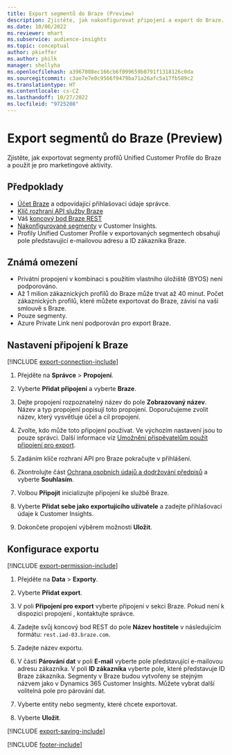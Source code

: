 ```yaml
---
title: Export segmentů do Braze (Preview)
description: Zjistěte, jak nakonfigurovat připojení a export do Braze.
ms.date: 10/06/2022
ms.reviewer: mhart
ms.subservice: audience-insights
ms.topic: conceptual
author: pkieffer
ms.author: philk
manager: shellyha
ms.openlocfilehash: a3967008ec166cb6f099659b0791f1318126c0da
ms.sourcegitcommit: c3ae7e7e0c9566f9479ba71a26afc5a17fb589c2
ms.translationtype: HT
ms.contentlocale: cs-CZ
ms.lasthandoff: 10/27/2022
ms.locfileid: "9725208"
---
```

# <a name="export-segments-to-braze-preview"></a>Export segmentů do Braze (Preview)

Zjistěte, jak exportovat segmenty profilů Unified Customer Profile do Braze a použít je pro marketingové aktivity.

## <a name="prerequisites"></a>Předpoklady

- [Účet Braze](https://www.braze.com/) a odpovídající přihlašovací údaje správce.
- [Klíč rozhraní API služby Braze](https://www.braze.com/docs/api/basics/)
- Váš [koncový bod Braze REST](https://www.braze.com/docs/api/basics/#api-definitions) 
- [Nakonfigurované segmenty](segments.md) v Customer Insights.
- Profily Unified Customer Profile v exportovaných segmentech obsahují pole představující e-mailovou adresu a ID zákazníka Braze.

## <a name="known-limitations"></a>Známá omezení

- Privátní propojení v kombinaci s použitím vlastního úložiště (BYOS) není podporováno.
- Až 1 milion zákaznických profilů do Braze může trvat až 40 minut. Počet zákaznických profilů, které můžete exportovat do Braze, závisí na vaší smlouvě s Braze.
- Pouze segmenty.
- Azure Private Link není podporován pro export Braze.

## <a name="set-up-connection-to-braze"></a>Nastavení připojení k Braze

[!INCLUDE [export-connection-include](includes/export-connection-admn.md)]

1. Přejděte na **Správce** > **Propojení**.

1. Vyberte **Přidat připojení** a vyberte **Braze**.

1. Dejte propojení rozpoznatelný název do pole **Zobrazovaný název**. Název a typ propojení popisují toto propojení. Doporučujeme zvolit název, který vysvětluje účel a cíl propojení.

1. Zvolte, kdo může toto připojení používat. Ve výchozím nastavení jsou to pouze správci. Další informace viz [Umožnění přispěvatelům použít připojení pro export](connections.md#allow-contributors-to-use-a-connection-for-exports).

1. Zadáním klíče rozhraní API pro Braze pokračujte v přihlášení.

1. Zkontrolujte část [Ochrana osobních údajů a dodržování předpisů](connections.md#data-privacy-and-compliance) a vyberte **Souhlasím**.

1. Volbou **Připojit** inicializujte připojení ke službě Braze.

1. Vyberte **Přidat sebe jako exportujícího uživatele** a zadejte přihlašovací údaje k Customer Insights.

1. Dokončete propojení výběrem možnosti **Uložit**.

## <a name="configure-an-export"></a>Konfigurace exportu

[!INCLUDE [export-permission-include](includes/export-permission.md)]

1. Přejděte na **Data** > **Exporty**.

1. Vyberte **Přidat export**.

1. V poli **Připojení pro export** vyberte připojení v sekci Braze. Pokud není k dispozici propojení , kontaktujte správce.

1. Zadejte svůj koncový bod REST do pole **Název hostitele** v následujícím formátu: `rest.iad-03.braze.com`.

1. Zadejte název exportu.

1. V části **Párování dat** v poli **E-mail** vyberte pole představující e-mailovou adresu zákazníka. V poli **ID zákazníka** vyberte pole, které představuje ID Braze zákazníka. Segmenty v Braze budou vytvořeny se stejným názvem jako v Dynamics 365 Customer Insights. Můžete vybrat další volitelná pole pro párování dat.

1. Vyberte entity nebo segmenty, které chcete exportovat.

1. Vyberte **Uložit**.

[!INCLUDE [export-saving-include](includes/export-saving.md)]

[!INCLUDE [footer-include](includes/footer-banner.md)]
